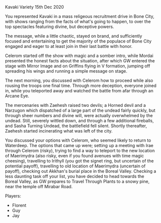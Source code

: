 Kavaki Variety
15th Dec 2020

You represented Kavaki in a mass religeous recruitment drive in Bone City, with shows ranging from the facts of what's going to happen, to over the top spectacles featuring divine, but deceptive powers.

The message, while a little chaotic, stayed on brand, and sufficiently focused and entertaining to get the majority of the populace of Bone City engaged and eager to at least join in their last battle with honor.

Celerom started off the show with magic and a somber intro, while Mordai presented the honest facts about the situation, after which GW entered the stage with Mirror Image and on Griffins flying in V formation, jumping off spreading his wings and running a simple message on stage.

The next morning, you discussed with Celerom how to proceed while also rousing the troops one final time. Through more deception, everyone joined in, while you teleported away and watched the battle from afar through an Arcane Eye.

The mercenaries with Zaehesh raised two devils; a Horned devil and a Narzugon which dispatched of a large part of the undead fairly quickly, but through sheer numbers and divine will, were actually overwhelmed by the undead. Still, severely wittled down, and through a few additional fireballs, and Sasha Turning Undead, the battlefield fell silent. Shortly thereafter, Zaehesh started incinerating what was left of the city.

You discussed your options with Celerom, who seemed likely to return to Waterdeep.
The options that came up were; setting up a meeting with Irae through Celerom (risky), trying to find a way to teleport to the new location of Maerimydra (also risky, even if you found avenues with time magic cheesing), travelling to Irithyll (you got the signet ring, but uncertain of the potential payoff), travelling to old location of Maerimydra (uncertain of payoff), checking out Akkhan's burial place in the Boreal Valley.
Checking a less daunting task off your list, you have decided to head towards the Boreal Valley, as GW prepares to Travel Through Plants to a snowy pine, near the temple off Mirabar Road.

Players:
- Florent
- Guy
- Jay
